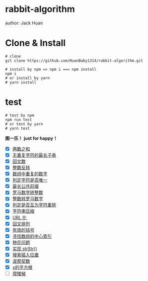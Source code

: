 # rabbit-algorithm

author: Jack Huan

# Clone & Install

```shell
# clone
git clone https://github.com/HuanBaby1314/rabbit-algorithm.git
```

```shell
# install by npm => npm i === npm install
npm i
# or install by yarn
# yarn install
```

# test

```shell
# test by npm
npm run test
# or test by yarn
# yarn test
```

**图一乐！**
**just for happy！**

- [x] [两数之和](https://github.com/HuanBaby1314/rabbit-algorithm/tree/main/algorithm/twoSum)
- [x] [无重复字符的最长子串](https://github.com/HuanBaby1314/rabbit-algorithm/tree/main/algorithm/longestSubstring)
- [x] [回文数](https://github.com/HuanBaby1314/rabbit-algorithm/tree/main/algorithm/isPalindrome)
- [x] [整数反转](https://github.com/HuanBaby1314/rabbit-algorithm/tree/main/algorithm/intReverse)
- [x] [数组中重复的数字](https://github.com/HuanBaby1314/rabbit-algorithm/tree/main/algorithm/repeatNum)
- [x] [判定字符是否唯一](https://github.com/HuanBaby1314/rabbit-algorithm/tree/main/algorithm/strIsUnique)
- [x] [最长公共前缀](https://github.com/HuanBaby1314/rabbit-algorithm/tree/main/algorithm/longestCommonPre)
- [x] [罗马数字转整数](https://github.com/HuanBaby1314/rabbit-algorithm/tree/main/algorithm/romanToInt)
- [x] [整数转罗马数字](https://github.com/HuanBaby1314/rabbit-algorithm/tree/main/algorithm/intToRoman)
- [x] [判定是否互为字符重排](https://github.com/HuanBaby1314/rabbit-algorithm/tree/main/algorithm/stringRepeatPermutation)
- [x] [字符串压缩](https://github.com/HuanBaby1314/rabbit-algorithm/tree/main/algorithm/stringCompress)
- [x] [URL 化](https://github.com/HuanBaby1314/rabbit-algorithm/tree/main/algorithm/stringToUrl)
- [x] [回文排列](https://github.com/HuanBaby1314/rabbit-algorithm/tree/main/algorithm/palindromePermutation)
- [x] [有效的括号](https://github.com/HuanBaby1314/rabbit-algorithm/tree/main/algorithm/validParentheses)
- [x] [寻找数组的中心索引](https://github.com/HuanBaby1314/rabbit-algorithm/tree/main/algorithm/findPivotIndex)
- [x] [种花问题](https://github.com/HuanBaby1314/rabbit-algorithm/tree/main/algorithm/canPlaceFlowers)
- [x] [实现 strStr()](https://github.com/HuanBaby1314/rabbit-algorithm/tree/main/algorithm/implementStrstr)
- [x] [搜索插入位置](https://github.com/HuanBaby1314/rabbit-algorithm/tree/main/algorithm/searchInsertPosition)
- [x] [波那契数](https://github.com/HuanBaby1314/rabbit-algorithm/tree/main/algorithm/fibonacciNumber)
- [x] [x的平方根](https://github.com/HuanBaby1314/rabbit-algorithm/tree/main/algorithm/sqrtx)
- [ ] [爬楼梯](https://github.com/HuanBaby1314/rabbit-algorithm/tree/main/algorithm/climbingStairs)
